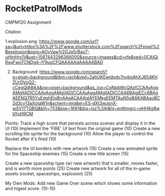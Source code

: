 # RocketPatrolMods
CMPM120 Assignment


Citation

1.explosion png: https://www.google.com/url?sa=i&url=https%3A%2F%2Fwww.shutterstock.com%2Fsearch%2Fpixel%2Bexplosion&psig=AOvVaw1r2GJq5rBao7-uHInHrs1V&ust=1587443296366000&source=images&cd=vfe&ved=0CAIQjRxqFwoTCNDg4-iY9ugCFQAAAAAdAAAAABAD

2. Background: https://www.google.com/search?q=pixel+background&tbm=isch&ved=2ahUKEwidvdv7nvboAhXJ654KHZUrDVoQ2-cCegQIABAA&oq=pixel+background&gs_lcp=CgNpbWcQAzICCAAyAggAMgIIADICCAAyAggAMgIIADICCAAyAggAMgIIADICCAA6BAgjECc6BAgAEENQ7R5YuEdghEloBnAAeACAAXqIAYEMkgEEMTAuN5gBAKABAaoBC2d3cy13aXotaW1n&sclient=img&ei=ES-dXt3wJsnX-wSV17TQBQ&bih=753&biw=1691&tbs=isz%3Al&hl=en#imgrc=qHH6g8wbYuH9CM

Points:
Track a high score that persists across scenes and display it in the UI (10)
Implement the 'FIRE' UI text from the original game (10)
Create a new scrolling tile sprite for the background (10)
Allow the player to control the Rocket after it's fired (10)

Replace the UI borders with new artwork (15)
Create a new animated sprite for the Spaceship enemies (15)
Create a new title screen (15)

Create a new spaceship type (w/ new artwork) that's smaller, moves faster, and is worth more points (25)
Create new artwork for all of the in-game assets (rocket, spaceships, explosion) (25) 

My Own Mods:
Add new Game Over scene which shows some information and higest score. (10-15)
